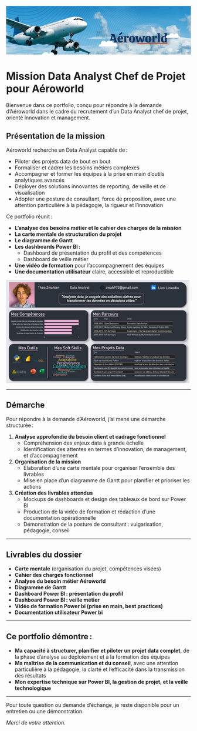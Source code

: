 <img src="../Images/aeroworld.png" alt="Dashboard Profil" width="1100"/>


# Mission Data Analyst Chef de Projet pour Aéroworld

Bienvenue dans ce portfolio, conçu pour répondre à la demande d’Aéroworld dans le cadre du recrutement d’un Data Analyst chef de projet, orienté innovation et management.

## Présentation de la mission

Aéroworld recherche un Data Analyst capable de :
- Piloter des projets data de bout en bout
- Formaliser et cadrer les besoins métiers complexes
- Accompagner et former les équipes à la prise en main d’outils analytiques avancés
- Déployer des solutions innovantes de reporting, de veille et de visualisation
- Adopter une posture de consultant, force de proposition, avec une attention particulière à la pédagogie, la rigueur et l’innovation

Ce portfolio réunit :
- **L’analyse des besoins métier et le cahier des charges de la mission**
- **La carte mentale de structuration du projet**
- **Le diagramme de Gantt**
- **Les dashboards Power BI :**
  - Dashboard de présentation du profil et des compétences
  - Dashboard de veille métier 
- **Une vidéo de formation** pour l’accompagnement des équipes
- **Une documentation utilisateur** claire, accessible et reproductible

<img src="../Images/dashboard.png" alt="Dashboard Profil" width="500"/>

---

## Démarche

Pour répondre à la demande d’Aéroworld, j’ai mené une démarche structurée :

1. **Analyse approfondie du besoin client et cadrage fonctionnel**
   - Compréhension des enjeux data à grande échelle
   - Identification des attentes en termes d’innovation, de management, et d’accompagnement
2. **Organisation de la mission**
   - Élaboration d’une carte mentale pour organiser l’ensemble des livrables
   - Mise en place d’un diagramme de Gantt pour planifier et prioriser les actions
3. **Création des livrables attendus**
   - Mockups de dashboards et design des tableaux de bord sur Power BI
   - Production de la vidéo de formation et rédaction d’une documentation opérationnelle
   - Démonstration de la posture de consultant : vulgarisation, pédagogie, conseil

---

## Livrables du dossier

- **Carte mentale** (organisation du projet, compétences visées)
- **Cahier des charges fonctionnel**
- **Analyse du besoin métier Aéroworld**
- **Diagramme de Gantt**
- **Dashboard Power BI : présentation du profil**
- **Dashboard Power BI : veille métier**
- **Vidéo de formation Power bi (prise en main, best practices)**
- **Documentation utilisateur Power bi**

---

## Ce portfolio démontre :

- **Ma capacité à structurer, planifier et piloter un projet data complet**, de la phase d’analyse au déploiement et à la formation des équipes
- **Ma maîtrise de la communication et du conseil**, avec une attention particulière à la pédagogie, la clarté et l’efficacité dans la transmission des résultats
- **Mon expertise technique sur Power BI, la gestion de projet, et la veille technologique**

---

Pour toute question ou demande d’échange, je reste disponible pour un entretien ou une démonstration.

*Merci de votre attention.*

